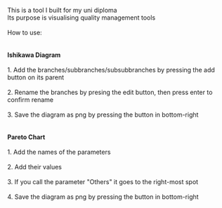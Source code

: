 This is a tool I built for my uni diploma <br/>
Its purpose is visualising quality management tools <br/>
<br/>
How to use: <br/>\
<br/>
<b> Ishikawa Diagram </b> <br/>
  <br>1. Add the branches/subbranches/subsubbranches by pressing the add button on its parent <br/>
  <br>2. Rename the branches by presing the edit button, then press enter to confirm rename <br/>
  <br>3. Save the diagram as png by pressing the button in bottom-right <br/>
<br/>
<br/>
<b> Pareto Chart </b> <br/>
  <br>1. Add the names of the parameters <br/>
  <br>2. Add their values <br/>
  <br>3. If you call the parameter "Others" it goes to the right-most spot <br/>
  <br>4. Save the diagram as png by pressing the button in bottom-right <br/>

